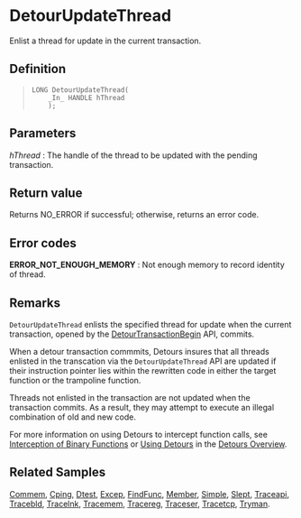DetourUpdateThread
==================

Enlist a thread for update in the current transaction.

Definition
----------

>     LONG DetourUpdateThread(
>         _In_ HANDLE hThread
>         );

Parameters
----------

*hThread*
:   The handle of the thread to be updated with the pending transaction.

Return value
------------

Returns NO\_ERROR if successful; otherwise, returns an error code.

Error codes
-----------

**ERROR\_NOT\_ENOUGH\_MEMORY**
:   Not enough memory to record identity of thread.

Remarks
-------

`DetourUpdateThread` enlists the specified thread for update when the
current transaction, opened by the
[DetourTransactionBegin](DetourTransactionBegin) API, commits.

When a detour transaction commmits, Detours insures that all threads
enlisted in the transcation via the `DetourUpdateThread` API are updated
if their instruction pointer lies within the rewritten code in either
the target function or the trampoline function.

Threads not enlisted in the transaction are not updated when the
transaction commits. As a result, they may attempt to execute an illegal
combination of old and new code.

For more information on using Detours to intercept function calls, see
[Interception of Binary Functions](OverviewInterception) or [Using
Detours](OverviewUsing) in the [Detours Overview](Home).

Related Samples
---------------

[Commem](SampleCommem), [Cping](SampleCping),
[Dtest](SampleDtest), [Excep](SampleExcep),
[FindFunc](SampleFindFunc), [Member](SampleMember),
[Simple](SampleSimple), [Slept](SampleSlept),
[Traceapi](SampleTraceapi), [Tracebld](SampleTracebld),
[Tracelnk](SampleTracelnk), [Tracemem](SampleTracemem),
[Tracereg](SampleTracereg), [Traceser](SampleTraceser),
[Tracetcp](SampleTracetcp), [Tryman](SampleTryman).
